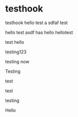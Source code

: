 testhook
========

testhook
hello
test
a
sdfaf
test

hello
test
asdf
has
hello
hellotest


test
hello

testing123

testing
now

Testing

test

test

testing

Hello

